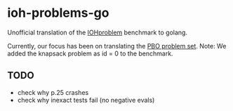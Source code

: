 # ioh-problems-go
Unofficial translation of the [IOHproblem](https://iohprofiler.github.io/IOHproblem/) benchmark to golang.

Currently, our focus has been on translating the [PBO problem set](https://iohprofiler.github.io/IOHproblem/PBO).
Note: We added the knapsack problem as id = 0 to the benchmark.


## TODO
- check why p.25 crashes
- check why inexact tests fail (no negative evals)